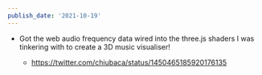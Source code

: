 ```yaml
---
publish_date: '2021-10-19'
---
```

- Got the web audio frequency data wired into the three.js shaders I was tinkering with to create a 3D music visualiser!

    - https://twitter.com/chiubaca/status/1450465185920176135
